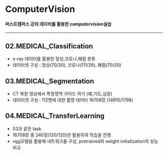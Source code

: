 # ComputerVision

#### 퍼스트캠퍼스 강의 데이터를 활용한 computervision실습

--------------------------------------------------
## 02.MEDICAL_Classification
- x-ray 데이터를 활용한 정상,코로나,폐렴 분류
- 데이터셋 구성 : 정상(70/20), 코로나(111/26), 폐렴(70/20)


## 03.MEDICAL_Segmentation
- CT 복원 영상에서 특정영역 가이드 하기 (폐,기도,심장)
- 데이터셋 구성 : 112명에 대한 촬영 데이터 16708장 (14910/1798)


## 04.MEDICAL_TransferLearning
- 03과 같은 task
- 16708장 중 240장(120/120)만 활용하여 학습을 진행
- vgg모델을 활용해 네트워크를 구성, pretrained와 weight initialization의 성능 비교
